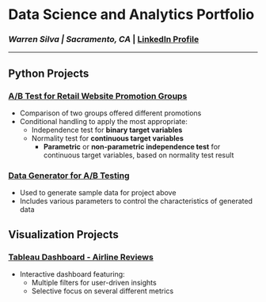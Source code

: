 # **Data Science and Analytics Portfolio**  
### *Warren Silva | Sacramento, CA* | [LinkedIn Profile](https://www.linkedin.com/in/warren-silva/)

---

## **Python Projects**

### [A/B Test for Retail Website Promotion Groups](https://nbviewer.org/github/wsilva916/wsilva916.github.io/blob/main/retail_site_ab_test.ipynb)

- Comparison of two groups offered different promotions
- Conditional handling to apply the most appropriate:
  - Independence test for **binary target variables**
  - Normality test for **continuous target variables**
    - **Parametric** or **non-parametric independence test** for continuous target variables, based on normality test result

### [Data Generator for A/B Testing](https://nbviewer.org/github/wsilva916/wsilva916.github.io/blob/main/ab_generator.ipynb)
- Used to generate sample data for project above
- Includes various parameters to control the characteristics of generated data

## **Visualization Projects**
### [Tableau Dashboard - Airline Reviews](https://public.tableau.com/views/BritishAirwaysReviews_17266156042500/Dashboard1?:language=en-US&:sid=&:redirect=auth&:display_count=n&:origin=viz_share_link)
- Interactive dashboard featuring:
  - Multiple filters for user-driven insights
  - Selective focus on several different metrics
